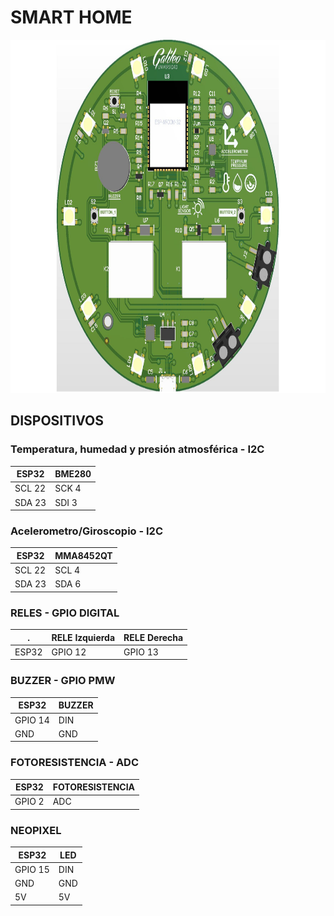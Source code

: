 # SMART HOME



<p align="center">
  <src="https://raw.githubusercontent.com/FunPythonEC/ConectateGT/master/media/arcoriiris.jpeg
">
</p>

<p align="center">
  <img width="800" height="565" src="/imagenes/SmartHomes.jpg">
</p>

## DISPOSITIVOS

### Temperatura, humedad y presión atmosférica - I2C
ESP32 | BME280
--- | ---
SCL 22 | SCK 4
SDA 23 | SDI 3

### Acelerometro/Giroscopio - I2C
ESP32 | MMA8452QT
--- | ---
SCL 22 | SCL 4
SDA 23 | SDA 6

### RELES - GPIO DIGITAL
 . | RELE Izquierda | RELE Derecha
--- | --- | ---
ESP32 | GPIO 12 | GPIO 13

### BUZZER - GPIO PMW
ESP32 | BUZZER
--- | ---
GPIO 14  | DIN
GND | GND

### FOTORESISTENCIA - ADC
ESP32 | FOTORESISTENCIA
--- | ---
GPIO 2 | ADC

### NEOPIXEL 
ESP32 | LED
--- | ---
GPIO 15  | DIN
GND | GND
5V | 5V



